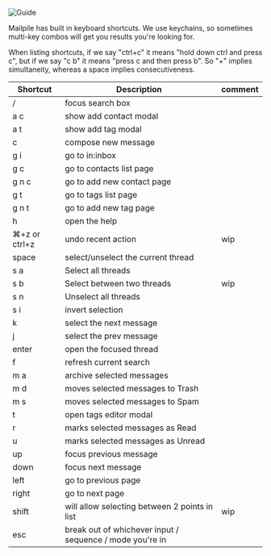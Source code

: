 ![Guide](https://github.com/pagekite/Mailpile/wiki/images/page-guide.png)

Mailpile has built in keyboard shortcuts. We use keychains, so sometimes multi-key combos will get you results you're looking for.

When listing shortcuts, if we say "ctrl+c" it means "hold down ctrl and press c", but if we say "c b" it means "press c and then press b". So "+" implies simultaneity, whereas a space implies consecutiveness. 

| Shortcut | Description                                                    | comment |
| -------- | ---------------------------------------------------------------|-------- |
|  /       | focus search box                                                         |
| a c      | show add contact modal                                                   |
| a t      | show add tag modal                                                       |
| c        | compose new message                                                      |
| g i      | go to in:inbox                                                           |
| g c      | go to contacts list page                                                 |
| g n c    | go to add new contact page                                               |
| g t      | go to tags list page                                                     |
| g n t    | go to add new tag page                                                   |
| h        | open the help                                                            |
| ⌘+z or ctrl+z | undo recent action                                           | wip  |
| space    | select/unselect the current thread                                       |
| s a      | Select all threads                                                       |
| s b      | Select between two threads                                        | wip  |
| s n      | Unselect all threads                                                     |
| s i      | invert selection                                                         |
| k        | select the next message                                                  | 
| j        | select the prev message                                                  | 
| enter    | open the focused thread                                                  |
| f        | refresh current search                                                   | 
| m a      | archive selected messages                                                |
| m d      | moves selected messages to Trash                                         |
| m s      | moves selected messages to Spam                                          |
| t        | open tags editor modal                                                   |
| r        | marks selected messages as Read                                          |
| u        | marks selected messages as Unread                                        |
| up       | focus previous message                                                   |
| down     | focus next message                                                       |
| left     | go to previous page                                                      |
| right    | go to next page                                                          |
| shift    | will allow selecting between 2 points in list                    |  wip  |
| esc      | break out of whichever input / sequence / mode you're in                 |